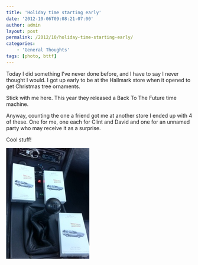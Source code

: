 ```yaml
---
title: 'Holiday time starting early'
date: '2012-10-06T09:08:21-07:00'
author: admin
layout: post
permalink: /2012/10/holiday-time-starting-early/
categories:
    - 'General Thoughts'
tags: [photo, bttf]
---
```


Today I did something I’ve never done before, and I have to say I never thought I would. I got up early to be at the Hallmark store when it opened to get Christmas tree ornaments.

Stick with me here. This year they released a Back To The Future time machine.

Anyway, counting the one a friend got me at another store I ended up with 4 of these. One for me, one each for Clint and David and one for an unnamed party who may receive it as a surprise.

Cool stuff!

[![20121006-090747.jpg](/assets/images/2012/10/20121006-090747.jpg)](/assets/images/2012/10/20121006-090747.jpg)
